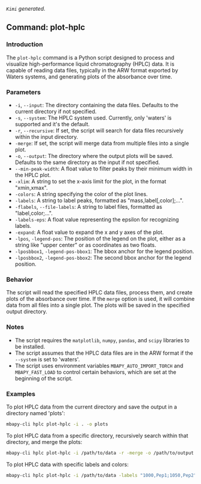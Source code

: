 <!--
 * @Date: 2024-04-22 19:57:19
 * @LastEditors: BHM-Bob 2262029386@qq.com
 * @LastEditTime: 2024-04-22 19:57:31
 * @Description: 
-->
*`Kimi` generated*.

## Command: plot-hplc

### Introduction
The `plot-hplc` command is a Python script designed to process and visualize high-performance liquid chromatography (HPLC) data. It is capable of reading data files, typically in the ARW format exported by Waters systems, and generating plots of the absorbance over time.

### Parameters

- `-i`, `--input`: The directory containing the data files. Defaults to the current directory if not specified.
- `-s`, `--system`: The HPLC system used. Currently, only 'waters' is supported and it's the default.
- `-r`, `--recursive`: If set, the script will search for data files recursively within the input directory.
- `-merge`: If set, the script will merge data from multiple files into a single plot.
- `-o`, `--output`: The directory where the output plots will be saved. Defaults to the same directory as the input if not specified.
- `--min-peak-width`: A float value to filter peaks by their minimum width in the HPLC plot.
- `-xlim`: A string to set the x-axis limit for the plot, in the format "xmin,xmax".
- `-colors`: A string specifying the color of the plot lines.
- `-labels`: A string to label peaks, formatted as "mass,label[,color];...".
- `-flabels`, `--file-labels`: A string to label files, formatted as "label,color;...".
- `-labels-eps`: A float value representing the epsilon for recognizing labels.
- `-expand`: A float value to expand the x and y axes of the plot.
- `-lpos`, `-legend-pos`: The position of the legend on the plot, either as a string like "upper center" or as coordinates as two floats.
- `-lposbbox1`, `-legend-pos-bbox1`: The bbox anchor for the legend position.
- `-lposbbox2`, `-legend-pos-bbox2`: The second bbox anchor for the legend position.

### Behavior
The script will read the specified HPLC data files, process them, and create plots of the absorbance over time. If the `merge` option is used, it will combine data from all files into a single plot. The plots will be saved in the specified output directory.

### Notes
- The script requires the `matplotlib`, `numpy`, `pandas`, and `scipy` libraries to be installed.
- The script assumes that the HPLC data files are in the ARW format if the `--system` is set to 'waters'.
- The script uses environment variables `MBAPY_AUTO_IMPORT_TORCH` and `MBAPY_FAST_LOAD` to control certain behaviors, which are set at the beginning of the script.

### Examples
To plot HPLC data from the current directory and save the output in a directory named 'plots':

```bash
mbapy-cli hplc plot-hplc -i . -o plots
```

To plot HPLC data from a specific directory, recursively search within that directory, and merge the plots:

```bash
mbapy-cli hplc plot-hplc -i /path/to/data -r -merge -o /path/to/output
```

To plot HPLC data with specific labels and colors:

```bash
mbapy-cli hplc plot-hplc -i /path/to/data -labels "1000,Pep1;1050,Pep2" -flabels "228,blue;304,red" -o plots
```